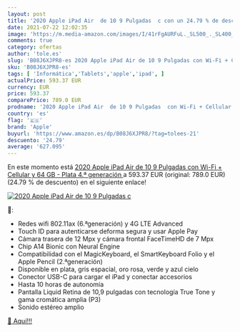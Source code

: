 ```yaml
---
layout: post
title: '2020 Apple iPad Air  de 10 9 Pulgadas  c con un 24.79 % de descuento'
date: 2021-07-22 12:02:35
image: 'https://m.media-amazon.com/images/I/41rFgAURFuL._SL500_._SL400_.jpg'
comments: true
category: ofertas
author: 'tole.es'
slug: 'B08J6XJPR8-es 2020 Apple iPad Air de 10 9 Pulgadas con Wi-Fi + Cellular...'
sku: 'B08J6XJPR8-es'
tags: [ 'Informática','Tablets','apple','ipad', ]
actualPrice: 593.37 EUR
currency: EUR
price: 593.37
comparePrice: 789.0 EUR
prodname: '2020 Apple iPad Air  de 10 9 Pulgadas  con Wi-Fi + Cellular y 64 GB  - Plata  4.ª generación '
country: 'es'
flag: '🇪🇸'
brand: 'Apple'
buyurl: 'https://www.amazon.es/dp/B08J6XJPR8/?tag=tolees-21'
descuento: '24.79'
average: '627.095'
---
```


En este momento está [2020 Apple iPad Air  de 10 9 Pulgadas  con Wi-Fi + Cellular y 64 GB  - Plata  4.ª generación ](https://www.amazon.es/dp/B08J6XJPR8/?tag=tolees-21) a 593.37 EUR (original: 789.0 EUR) (24.79 %  de descuento) en el siguiente enlace!

[![2020 Apple iPad Air  de 10 9 Pulgadas  c](https://m.media-amazon.com/images/I/41rFgAURFuL._SL500_._SL400_.jpg)](https://www.amazon.es/dp/B08J6XJPR8/?tag=tolees-21)

🔎:

- Redes wifi 802.11ax (6.ªgeneración) y 4G LTE Advanced
- Touch ID para autenticarse deforma segura y usar Apple Pay
- Cámara trasera de 12 Mpx y cámara frontal FaceTimeHD de 7 Mpx
- Chip A14 Bionic con Neural Engine
- Compatibilidad con el MagicKeyboard, el SmartKeyboard Folio y el Apple Pencil (2.ªgeneración)
- Disponible en plata, gris espacial, oro rosa, verde y azul cielo
- Conector USB-C para cargar el iPad y conectar accesorios
- Hasta 10 horas de autonomía
- Pantalla Liquid Retina de 10,9 pulgadas con tecnología True Tone y gama cromática amplia (P3)
- Sonido estéreo amplio

[🛒 Aquí!!!](https://www.amazon.es/dp/B08J6XJPR8/?tag=tolees-21)
